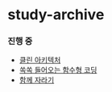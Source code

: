 # study-archive

### 진행 중

- [클린 아키텍처](https://github.com/anottrx/study-archive/tree/main/%ED%81%B4%EB%A6%B0%20%EC%95%84%ED%82%A4%ED%85%8D%EC%B2%98)
- [쏙쏙 들어오는 함수형 코딩](https://github.com/anottrx/study-archive/tree/main/%EC%8F%99%EC%8F%99%20%EB%93%A4%EC%96%B4%EC%98%A4%EB%8A%94%20%ED%95%A8%EC%88%98%ED%98%95%20%EC%BD%94%EB%94%A9)
- [함께 자라기](https://github.com/anottrx/study-archive/tree/main/%ED%95%A8%EA%BB%98%20%EC%9E%90%EB%9D%BC%EA%B8%B0)

